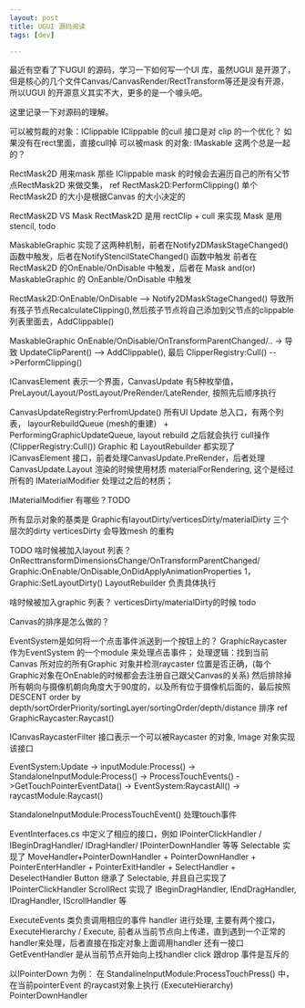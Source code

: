 ```yaml
---
layout: post
title: UGUI 源码阅读
tags: [dev]

---
```


最近有空看了下UGUI 的源码，学习一下如何写一个UI 库，虽然UGUI 是开源了，但是核心的几个文件Canvas/CanvasRender/RectTransform等还是没有开源，所以UGUI 的开源意义其实不大，更多的是一个噱头吧。

这里记录一下对源码的理解。

可以被剪裁的对象：IClippable
IClippable 的cull 接口是对 clip 的一个优化？ 如果没有在rect里面，直接cull掉
可以被mask 的对象: IMaskable
这两个总是一起的？

RectMask2D 用来mask 那些 IClippable
mask 的时候会去遍历自己的所有父节点RectMask2D 来做交集， ref
RectMask2D:PerformClipping()
单个RectMask2D 的大小是根据Canvas 的大小决定的

RectMask2D VS Mask
RectMask2D 是用 rectClip + cull 来实现
Mask 是用 stencil, todo

MaskableGraphic 实现了这两种机制，前者在Notify2DMaskStageChanged() 函数中触发，后者在NotifyStencilStateChanged() 函数中触发
前者在 RectMask2D 的OnEnable/OnDisable 中触发，后者在 Mask and(or) MaskableGraphic 的 OnEanble/OnDisable 中触发

RectMask2D:OnEnable/OnDisable --> Notify2DMaskStageChanged()
导致所有孩子节点RecalculateClipping(),然后孩子节点将自己添加到父节点的clippable 列表里面去，AddClippable()

MaskableGraphic OnEnable/OnDisable/OnTransformParentChanged/.. -> 导致
UpdateClipParent() --> AddClippable(), 最后 ClipperRegistry:Cull() -->PerformClipping()

ICanvasElement 表示一个界面，CanvasUpdate 有5种枚举值，
PreLayout/Layout/PostLayout/PreRender/LateRender, 按照先后顺序执行

CanvasUpdateRegistry:PerfromUpdate()  所有UI Update 总入口，有两个列表， layourRebuildQueue
(mesh的重建） + PerformingGraphicUpdateQueue, layout rebuild 之后就会执行
 cull操作(ClipperRegistry:Cull())
Graphic 和 LayoutRebuilder 都实现了 ICanvasElement
接口，前者处理CanvasUpdate.PreRender，后者处理 CanvasUpdate.Layout
渲染的时候使用材质 materialForRendering, 这个是经过所有的 IMaterialModifier
处理过之后的材质；

IMaterialModifier 有哪些？TODO

所有显示对象的基类是 Graphic有layoutDirty/verticesDirty/materialDirty
三个层次的dirty
verticesDirty 会导致mesh 的重构

TODO
啥时候被加入layout 列表？
OnRecttransformDimensionsChange/OnTransformParentChanged/ Graphic:OnEnable/OnDisable,OnDidApplyAnimationProperties
1，Graphic:SetLayoutDirty()
LayoutRebuilder 负责具体执行

啥时候被加入graphic 列表？
verticesDirty/materialDirty的时候
todo

Canvas的排序是怎么做的？

EventSystem是如何将一个点击事件派送到一个按钮上的？
GraphicRaycaster 作为EventSystem 的一个module 来处理点击事件；
处理逻辑：找到当前Canvas 所对应的所有Graphic 对象并检测raycaster 位置是否正确，(每个Graphic对象在OnEnable的时候都会去注册自己跟父Canvas的关系) 
然后排除掉所有朝向与摄像机朝向角度大于90度的，以及所有位于摄像机后面的，最后按照 DESCENT order by depth/sortOrderPriority/sortingLayer/sortingOrder/depth/distance 排序
ref GraphicRaycaster:Raycast()


ICanvasRaycasterFilter 接口表示一个可以被Raycaster 的对象, Image 对象实现该接口

EventSystem:Update -> inputModule:Process() -> StandaloneInputModule:Process() -> ProcessTouchEvents() ->GetTouchPointerEventData() -> EventSystem:RaycastAll() -> raycastModule:Raycast()

StandaloneInputModule:ProcessTouchEvent() 处理touch事件

EventInterfaces.cs 中定义了相应的接口，例如 IPointerClickHandler / IBeginDragHandler/ IDragHandler/ IPointerDownHandler 等等
Selectable 实现了 MoveHandler+PointerDownHandler + PointerDownHandler + PointerEnterHandler + PointerExitHandler + SelectHandler + DeselectHandler
Button 继承了 Selectable, 并且自己实现了 IPointerClickHandler
ScrollRect 实现了 IBeginDragHandler, IEndDragHandler, IDragHandler, IScrollHandler 等

ExecuteEvents 类负责调用相应的事件 handler 进行处理, 主要有两个接口，ExecuteHierarchy / Execute, 前者从当前节点向上传递，直到遇到一个正常的handler来处理，后者直接在指定对象上面调用handler
还有一接口GetEventHandler 是从当前节点开始向上找handler
click 跟drop 事件是互斥的

以IPointerDown 为例：
在 StandalineInputModule:ProcessTouchPress() 中，在当前pointerEvent 的raycast对象上执行 (ExecuteHierarchy) PointerDownHandler


